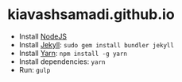 # kiavashsamadi.github.io
* Install [NodeJS](https://nodejs.org)
* Install [Jekyll](https://jekyllrb.com): `sudo gem install bundler jekyll`
* Install [Yarn](https://yarnpkg.com): `npm install -g yarn`
* Install dependencies: `yarn`
* Run: `gulp`
